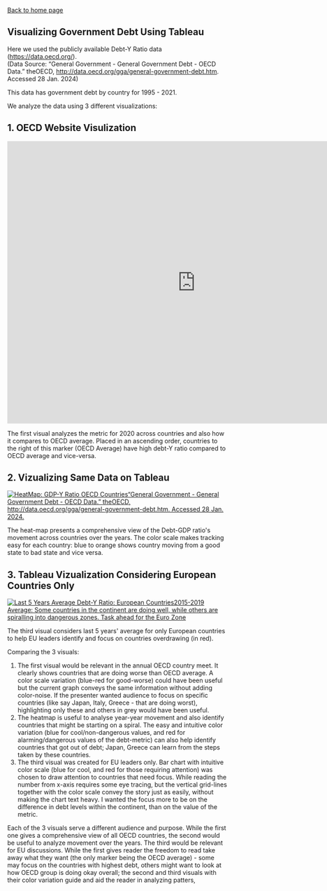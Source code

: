 
[Back to home page](/README.md)

## Visualizing Government Debt Using Tableau

Here we used the publicly available Debt-Y Ratio data (https://data.oecd.org/).  
(Data Source: “General Government - General Government Debt - OECD Data.” theOECD, http://data.oecd.org/gga/general-government-debt.htm. Accessed 28 Jan. 2024) 

This data has government debt by country for 1995 - 2021.

We analyze the data using 3 different visualizations:

## 1. OECD Website Visulization
<iframe src="https://data.oecd.org/chart/7klH" width="860" height="645" style="border: 0" mozallowfullscreen="true" webkitallowfullscreen="true" allowfullscreen="true"><a href="https://data.oecd.org/chart/7klH" target="_blank">OECD Chart: General government debt, Total, % of GDP, Annual, 2020</a></iframe>


The first visual analyzes the metric for 2020 across countries and also how it compares to OECD average. Placed in an ascending order, countries to the right of this marker (OECD Average) have high debt-Y ratio compared to OECD average and vice-versa.


## 2. Vizualizing Same Data on Tableau
<div class='tableauPlaceholder' id='viz1706492282954' style='position: relative'><noscript><a href='#'><img alt='HeatMap: GDP-Y Ratio OECD Countries“General Government - General Government Debt - OECD Data.” theOECD, http:&#47;&#47;data.oecd.org&#47;gga&#47;general-government-debt.htm. Accessed 28 Jan. 2024.  ' src='https:&#47;&#47;public.tableau.com&#47;static&#47;images&#47;TB&#47;TB_wkb&#47;HeatMapGDP-YRatioOECD&#47;1_rss.png' style='border: none' /></a></noscript><object class='tableauViz'  style='display:none;'><param name='host_url' value='https%3A%2F%2Fpublic.tableau.com%2F' /> <param name='embed_code_version' value='3' /> <param name='site_root' value='' /><param name='name' value='TB_wkb&#47;HeatMapGDP-YRatioOECD' /><param name='tabs' value='no' /><param name='toolbar' value='yes' /><param name='static_image' value='https:&#47;&#47;public.tableau.com&#47;static&#47;images&#47;TB&#47;TB_wkb&#47;HeatMapGDP-YRatioOECD&#47;1.png' /> <param name='animate_transition' value='yes' /><param name='display_static_image' value='yes' /><param name='display_spinner' value='yes' /><param name='display_overlay' value='yes' /><param name='display_count' value='yes' /><param name='language' value='en-US' /></object></div>

<script type='text/javascript'>  
  var divElement = document.getElementById('viz1706492282954');  
  var vizElement = divElement.getElementsByTagName('object')[0]; 
  vizElement.style.width='100%';vizElement.style.height=(divElement.offsetWidth*0.75)+'px'; 
  var scriptElement = document.createElement('script'); 
  scriptElement.src = 'https://public.tableau.com/javascripts/api/viz_v1.js'; 
  vizElement.parentNode.insertBefore(scriptElement, vizElement);
</script>


The heat-map presents a comprehensive view of the Debt-GDP ratio's movement across countries over the years. The color scale makes tracking easy for each country: blue to orange shows country moving from a good state to bad state and vice versa.
 
## 3. Tableau Vizualization Considering European Countries Only
<div class='tableauPlaceholder' id='viz1706492216762' style='position: relative'><noscript><a href='#'><img alt='Last 5 Years Average Debt-Y Ratio: European Countries2015-2019 Average: Some countries in the continent are doing well, while others are spiralling into dangerous zones. Task ahead for the Euro Zone ' src='https:&#47;&#47;public.tableau.com&#47;static&#47;images&#47;TB&#47;TB_wkb_part3&#47;Part32&#47;1_rss.png' style='border: none' /></a></noscript><object class='tableauViz'  style='display:none;'><param name='host_url' value='https%3A%2F%2Fpublic.tableau.com%2F' /> <param name='embed_code_version' value='3' /> <param name='site_root' value='' /><param name='name' value='TB_wkb_part3&#47;Part32' /><param name='tabs' value='no' /><param name='toolbar' value='yes' /><param name='static_image' value='https:&#47;&#47;public.tableau.com&#47;static&#47;images&#47;TB&#47;TB_wkb_part3&#47;Part32&#47;1.png' /> <param name='animate_transition' value='yes' /><param name='display_static_image' value='yes' /><param name='display_spinner' value='yes' /><param name='display_overlay' value='yes' /><param name='display_count' value='yes' /><param name='language' value='en-US' /><param name='filter' value='publish=yes' /></object></div>                
<script type='text/javascript'>
  var divElement = document.getElementById('viz1706492216762');
  var vizElement = divElement.getElementsByTagName('object')[0];
  vizElement.style.width='100%';vizElement.style.height=(divElement.offsetWidth*0.75)+'px';
  var scriptElement = document.createElement('script');  
  scriptElement.src = 'https://public.tableau.com/javascripts/api/viz_v1.js'; 
  vizElement.parentNode.insertBefore(scriptElement, vizElement); 
</script>


The third visual considers last 5 years' average for only European countries to help EU leaders identify and focus on countries overdrawing (in red).

Comparing the 3 visuals:
1. The first visual would be relevant in the annual OECD country meet. It clearly shows countries that are doing worse than OECD average. A color scale variation (blue-red for good-worse) could have been useful but the current graph conveys the same information without adding color-noise. If the presenter wanted audience to focus on specific countries (like say Japan, Italy, Greece - that are doing worst), highlighting only these and others in grey would have been useful.
2. The heatmap is useful to analyse year-year movement and also identify countries that might be starting on a spiral. The easy and intuitive color variation (blue for cool/non-dangerous values, and red for alarming/dangerous values of the debt-metric) can also help identify countries that got out of debt; Japan, Greece can learn from the steps taken by these countries.
3. The third visual was created for EU leaders only. Bar chart with intuitive color scale (blue for cool, and red for those requiring attention) was chosen to draw attention to countries that need focus. While reading the number from x-axis requires some eye tracing, but the vertical grid-lines together with the color scale convey the story just as easily, without making the chart text heavy. I wanted the focus more to be on the difference in debt levels within the continent, than on the value of the metric.

Each of the 3 visuals serve a different audience and purpose. While the first one gives a comprehensive view of all OECD countries, the second would be useful to analyze movement over the years. The third would be relevant for EU discussions. While the first gives reader the freedom to read take away what they want (the only marker being the OECD average) - some may focus on the countries with highest debt, others might want to look at how OECD group is doing okay overall; the second and third visuals with their color variation guide and aid the reader in analyzing patters,
